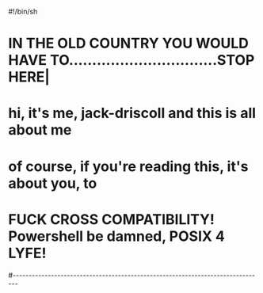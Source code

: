 #!/bin/sh
# IN THE OLD COUNTRY YOU WOULD HAVE TO................................STOP HERE|
# hi, it's me, jack-driscoll and this is all about me
# of course, if you're reading this, it's about you, to
# FUCK CROSS COMPATIBILITY! Powershell be damned, POSIX 4 LYFE!
#-------------------------------------------------------------------------------
